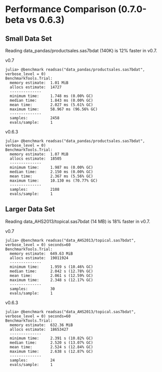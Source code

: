 # Performance Comparison (0.7.0-beta vs 0.6.3)

## Small Data Set

Reading data_pandas/productsales.sas7bdat (140K) is 12% faster in v0.7.

v0.7
```
julia> @benchmark readsas("data_pandas/productsales.sas7bdat", verbose_level = 0) 
BenchmarkTools.Trial: 
  memory estimate:  1.01 MiB
  allocs estimate:  14727
  --------------
  minimum time:     1.748 ms (0.00% GC)
  median time:      1.843 ms (0.00% GC)
  mean time:        2.027 ms (5.61% GC)
  maximum time:     58.967 ms (96.56% GC)
  --------------
  samples:          2458
  evals/sample:     1
```

v0.6.3
```
julia> @benchmark readsas("data_pandas/productsales.sas7bdat", verbose_level = 0)
BenchmarkTools.Trial: 
  memory estimate:  1.07 MiB
  allocs estimate:  18505
  --------------
  minimum time:     1.987 ms (0.00% GC)
  median time:      2.150 ms (0.00% GC)
  mean time:        2.367 ms (5.56% GC)
  maximum time:     10.130 ms (70.77% GC)
  --------------
  samples:          2108
  evals/sample:     1
```

## Larger Data Set

Reading data_AHS2013/topical.sas7bdat (14 MB) is 18% faster in v0.7.

v0.7
```
julia> @benchmark readsas("data_AHS2013/topical.sas7bdat", verbose_level = 0) seconds=60
BenchmarkTools.Trial: 
  memory estimate:  649.63 MiB
  allocs estimate:  19011924
  --------------
  minimum time:     1.959 s (10.46% GC)
  median time:      2.042 s (12.78% GC)
  mean time:        2.061 s (12.59% GC)
  maximum time:     2.348 s (12.17% GC)
  --------------
  samples:          30
  evals/sample:     1
```

v0.6.3
```
julia> @benchmark readsas("data_AHS2013/topical.sas7bdat", verbose_level = 0) seconds=60
BenchmarkTools.Trial: 
  memory estimate:  632.36 MiB
  allocs estimate:  18653427
  --------------
  minimum time:     2.391 s (10.82% GC)
  median time:      2.520 s (13.07% GC)
  mean time:        2.524 s (12.84% GC)
  maximum time:     2.638 s (12.87% GC)
  --------------
  samples:          24
  evals/sample:     1
```